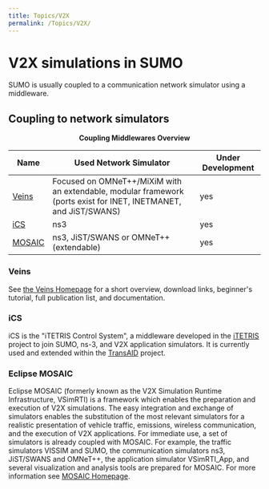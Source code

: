 ```yaml
---
title: Topics/V2X
permalink: /Topics/V2X/
---
```


# V2X simulations in SUMO

SUMO is usually coupled to a communication network simulator using a
middleware.

## Coupling to network simulators

<center>

**Coupling Middlewares Overview**

</center>

| Name                           | Used Network Simulator                                                                                           | Under Development |
| ------------------------------ | ---------------------------------------------------------------------------------------------------------------- | ----------------- |
| [Veins](#veins)     | Focused on OMNeT++/MiXiM with an extendable, modular framework (ports exist for INET, INETMANET, and JiST/SWANS) | yes               |
| [iCS](#ics)         | ns3                                                                                                              | yes               |
| [MOSAIC](#eclipse_mosaic) | ns3, JiST/SWANS or OMNeT++ (extendable)                                                                          | yes               |


### Veins

See [the Veins Homepage](http://veins.car2x.org/) for a short overview,
download links, beginner's tutorial, full publication list, and
documentation.

### iCS

iCS is the "iTETRIS Control System", a middleware developed in the
[iTETRIS](http://www.ict-itetris.eu/) project to join SUMO, ns-3, and
V2X application simulators. It is currently used and extended within the
[TransAID](https://www.transaid.eu/) project.

### Eclipse MOSAIC

Eclipse MOSAIC (formerly known as the V2X Simulation Runtime
Infrastructure, VSimRTI) is a framework which
enables the preparation and execution of V2X simulations. The easy
integration and exchange of simulators enables the substitution of the
most relevant simulators for a realistic presentation of vehicle
traffic, emissions, wireless communication, and the execution of V2X
applications. For immediate use, a set of simulators is already coupled
with MOSAIC. For example, the traffic simulators VISSIM and SUMO, the
communication simulators ns3, JiST/SWANS and OMNeT++, the application
simulator VSimRTI_App, and several visualization and analysis tools are
prepared for MOSAIC. For more information see [MOSAIC
Homepage](https://www.dcaiti.tu-berlin.de/research/simulation/).
